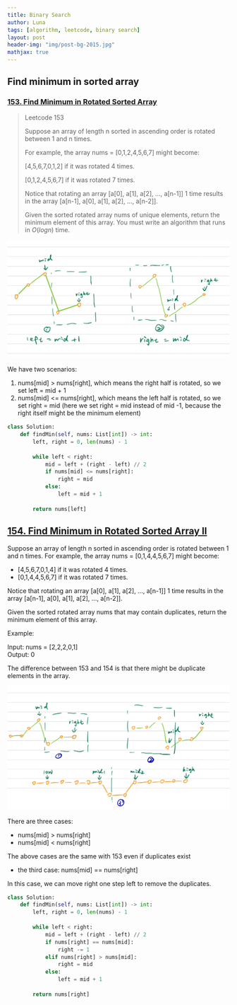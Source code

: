 ```yaml
---
title: Binary Search
author: Luna
tags: [algorithm, leetcode, binary search] 
layout: post
header-img: "img/post-bg-2015.jpg"
mathjax: true
---
```


## Find minimum in sorted array
### [153. Find Minimum in Rotated Sorted Array](https://leetcode.com/problems/find-minimum-in-rotated-sorted-array/)
> Leetcode 153 
> 
> Suppose an array of length n sorted in ascending order is rotated between 1 and n times. 
> 
> For example, the array nums = [0,1,2,4,5,6,7] might become:
> 
> [4,5,6,7,0,1,2] if it was rotated 4 times.
> 
> [0,1,2,4,5,6,7] if it was rotated 7 times.
> 
> Notice that rotating an array [a[0], a[1], a[2], ..., a[n-1]] 1 time results in the array [a[n-1], a[0], a[1], a[2], ..., a[n-2]].
>
> Given the sorted rotated array nums of unique elements, return the minimum element of this array. You must write an algorithm that runs in $O(log n)$ time.

![](/img/leetcode/bs/find-min.jpeg)

We have two scenarios:
1. nums[mid] > nums[right], which means the right half is rotated, so we set left = mid + 1
2. nums[mid] <= nums[right], which means the left half is rotated, so we set right = mid (here we set right = mid instead of mid -1, because the right itself might be the minimum element)

```python
class Solution:
    def findMin(self, nums: List[int]) -> int:
        left, right = 0, len(nums) - 1
        
        while left < right:
            mid = left + (right - left) // 2
            if nums[mid] <= nums[right]:
                right = mid
            else:
                left = mid + 1
        
        return nums[left]
```

## [154. Find Minimum in Rotated Sorted Array II](https://leetcode.com/problems/find-minimum-in-rotated-sorted-array-ii/)

Suppose an array of length n sorted in ascending order is rotated between 1 and n times. For example, the array nums = [0,1,4,4,5,6,7] might become:

- [4,5,6,7,0,1,4] if it was rotated 4 times.
- [0,1,4,4,5,6,7] if it was rotated 7 times.

Notice that rotating an array [a[0], a[1], a[2], ..., a[n-1]] 1 time results in the array [a[n-1], a[0], a[1], a[2], ..., a[n-2]].

Given the sorted rotated array nums that may contain duplicates, return the minimum element of this array.

Example:

Input: nums = [2,2,2,0,1]\
Output: 0

The difference between 153 and 154 is that there might be duplicate elements in the array.

![](/img/leetcode/bs/find-min2.jpeg)

There are three cases:
- nums[mid] > nums[right]
- nums[mid] < nums[right]

The above cases are the same with 153 even if duplicates exist

- the third case: nums[mid] == nums[right]

In this case, we can move right one step left to remove the duplicates.
```python
class Solution:
    def findMin(self, nums: List[int]) -> int:
        left, right = 0, len(nums) - 1
        
        while left < right:
            mid = left + (right - left) // 2
            if nums[right] == nums[mid]:
                right -= 1
            elif nums[right] > nums[mid]:
                right = mid
            else:
                left = mid + 1
        
        return nums[right]
```

